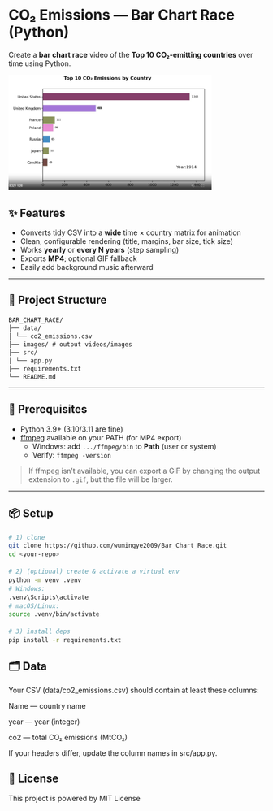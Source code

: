 # CO₂ Emissions — Bar Chart Race (Python)

Create a **bar chart race** video of the **Top 10 CO₂-emitting countries** over time using Python.

<a href="https://wumingye2009.github.io/Blog/2025/09/20/Creating-a-Bar-Chart-Race-with-Python/Global_CO2_Emissions.mp4">
  <img src="data/Bar-chart-race-cover-2.jpg" width="400">
</a>


## ✨ Features
- Converts tidy CSV into a **wide** time × country matrix for animation
- Clean, configurable rendering (title, margins, bar size, tick size)
- Works **yearly** or **every N years** (step sampling)
- Exports **MP4**; optional GIF fallback
- Easily add background music afterward

---

## 📁 Project Structure
```
BAR_CHART_RACE/
├── data/
│ └── co2_emissions.csv
├── images/ # output videos/images
├── src/
│ └── app.py
├── requirements.txt
└── README.md
```
---

## 🔧 Prerequisites
- Python 3.9+ (3.10/3.11 are fine)
- [ffmpeg](https://ffmpeg.org/) available on your PATH (for MP4 export)
  - Windows: add `.../ffmpeg/bin` to **Path** (user or system)
  - Verify: `ffmpeg -version`

> If ffmpeg isn’t available, you can export a GIF by changing the output extension to `.gif`, but the file will be larger.

---

## 📦 Setup

```bash
# 1) clone
git clone https://github.com/wumingye2009/Bar_Chart_Race.git
cd <your-repo>

# 2) (optional) create & activate a virtual env
python -m venv .venv
# Windows:
.venv\Scripts\activate
# macOS/Linux:
source .venv/bin/activate

# 3) install deps
pip install -r requirements.txt
```

## 🗂 Data

Your CSV (data/co2_emissions.csv) should contain at least these columns:

Name — country name

year — year (integer)

co2 — total CO₂ emissions (MtCO₂)

If your headers differ, update the column names in src/app.py.


## 📜 License

This project is powered by MIT License

